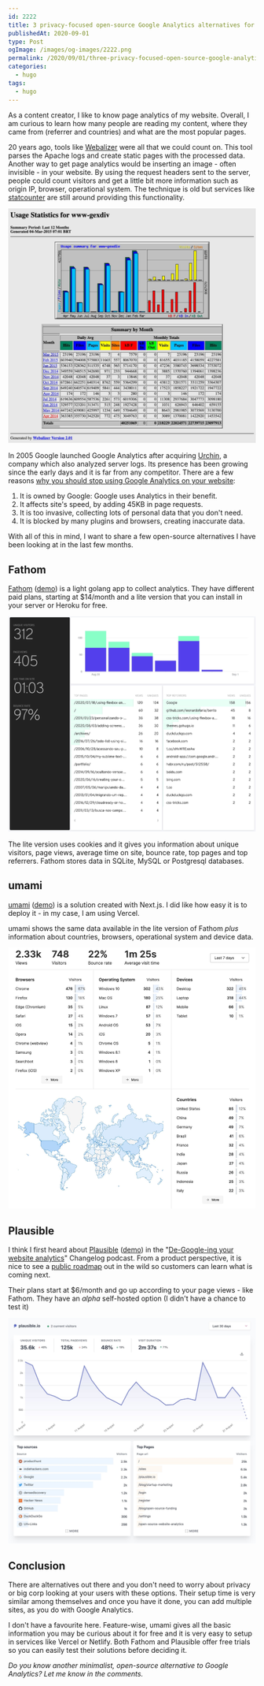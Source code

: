 ```yaml
---
id: 2222
title: 3 privacy-focused open-source Google Analytics alternatives for your next project
publishedAt: 2020-09-01
type: Post
ogImage: /images/og-images/2222.png
permalink: /2020/09/01/three-privacy-focused-open-source-google-analytics-alternatives
categories:
  - hugo
tags:
  - hugo
---
```


As a content creator, I like to know page analytics of my website. Overall, I am curious to learn how many people are reading my content, where they came from (referrer and countries) and what are the most popular pages.

20 years ago, tools like [Webalizer](http://www.webalizer.org/) were all that we could count on. This tool parses the Apache logs and create static pages with the processed data. Another way to get page analytics would be inserting an image - often invisible - in your website. By using the request headers sent to the server, people could count visitors and get a little bit more information such as origin IP, browser, operational system. The technique is old but services like [statcounter](https://statcounter.com/) are still around providing this functionality.

![Webalizer screenshot](/wp-content/uploads/2020/09/webalizer.jpg)

In 2005 Google launched Google Analytics after acquiring [Urchin](https://en.wikipedia.org/wiki/Urchin_(software)), a company which also analyzed server logs. Its presence has been growing since the early days and it is far from any competitor. There are a few reasons [why you should stop using Google Analytics on your website](https://plausible.io/blog/remove-google-analytics): 

1) It is owned by Google: Google uses Analytics in their benefit.
2) It affects site's speed, by adding 45KB in page requests.
3) It is too invasive, collecting lots of personal data that you don't need.
4) It is blocked by many plugins and browsers, creating inaccurate data.

With all of this in mind, I want to share a few open-source alternatives I have been looking at in the last few months.

## Fathom

[Fathom](https://usefathom.com/) ([demo](https://app.usefathom.com/share/sqqvo/chimp+essentials)) is a light golang app to collect analytics. They have different paid plans, starting at $14/month and a lite version that you can install in your server or Heroku for free. 

![Fathom screenshot](/wp-content/uploads/2020/09/fathom.jpg)

The lite version uses cookies and it gives you information about unique visitors, page views, average time on site, bounce rate, top pages and top referrers. Fathom stores data in SQLite, MySQL or Postgresql databases.

## umami

[umami](https://umami.is/) ([demo](https://app.umami.is/share/ISgW2qz8/flightphp.com)) is a solution created with Next.js. I did like how easy it is to deploy it - in my case, I am using Vercel. 

umami shows the same data available in the lite version of Fathom _plus_ information about countries, browsers, operational system and device data.

![Umami screenshot](/wp-content/uploads/2020/09/umami.jpg)

## Plausible

I think I first heard about [Plausible](https://plausible.io/) ([demo](https://plausible.io/plausible.io)) in the "[De-Google-ing your website analytics](https://changelog.com/podcast/396)" Changelog podcast. From a product perspective, it is nice to see a [public roadmap](https://plausible.io/roadmap) out in the wild so customers can learn what is coming next.

Their plans start at $6/month and go up according to your page views - like Fathom. They have an _alpha_ self-hosted option (I didn't have a chance to test it)

![Plausible screenshot](/wp-content/uploads/2020/09/plausible.jpg)

## Conclusion

There are alternatives out there and you don't need to worry about privacy or big corp looking at your users with these options. Their setup time is very similar among themselves and once you have it done, you can add multiple sites, as you do with Google Analytics.

I don't have a favourite here. Feature-wise, umami gives all the basic information you may be curious about it for free and it is very easy to setup in services like Vercel or Netlify. Both Fathom and Plausible offer free trials so you can easily test their solutions before deciding it.

_Do you know another minimalist, open-source alternative to Google Analytics? Let me know in the comments._
